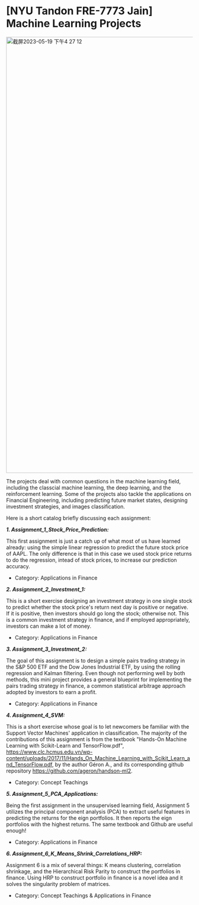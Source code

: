 # [NYU Tandon FRE-7773 Jain] Machine Learning Projects

<img width="1175" alt="截屏2023-05-19 下午4 27 12" src="https://github.com/jh6208/Machine_Learning_Exercises/assets/122949623/61cbb3e0-8d40-4839-b944-6b4dd8dd6891">

The projects deal with common questions in the machine learning field, including the classcial machine learning, the deep learning, and the reinforcement learning. Some of the projects also tackle the applications on Financial Engineering, including predicting future market states, designing investment strategies, and images classification.

Here is a short catalog briefly discussing each assignment:

***1. Assignment_1_Stock_Price_Prediction:*** 

This first assignment is just a catch up of what most of us have learned already: using the simple linear regression to predict the future stock price of AAPL. The only difference is that in this case we used stock price returns to do the regression, intead of stock prices, to increase our prediction accuracy. 

* Category: Applications in Finance

***2. Assignment_2_Investment_1:*** 

This is a short exercise designing an investment strategy in one single stock to predict whether the stock price's return next day is positive or negative. If it is positive, then investors should go long the stock; otherwise not. This is a common investment strategy in finance, and if employed appropriately, investors can make a lot of money.

* Category: Applications in Finance

***3. Assignment_3_Investment_2:***

The goal of this assignment is to design a simple pairs trading strategy in the S&P 500 ETF and the Dow Jones Industrial ETF, by using the rolling regression and Kalman filtering. Even though not performing well by both methods, this mini project provides a general blueprint for implementing the pairs trading strategy in finance, a common statistical arbitrage approach adopted by investors to earn a profit.

* Category: Applications in Finance

***4. Assignment_4_SVM:***

This is a short exercise whose goal is to let newcomers be familiar with the Support Vector Machines' application in classification. The majority of
the contributions of this assignment is from the textbook "Hands-On Machine Learning with Scikit-Learn and TensorFlow.pdf", https://www.clc.hcmus.edu.vn/wp-content/uploads/2017/11/Hands_On_Machine_Learning_with_Scikit_Learn_and_TensorFlow.pdf,  by the author Géron A., and its corresponding github repository https://github.com/ageron/handson-ml2.

* Category: Concept Teachings

***5. Assignment_5_PCA_Applications:***

Being the first assignment in the unsupervised learning field, Assignment 5 utilizes the principal component analysis (PCA) to extract useful features
in predicting the returns for the eign portfolios. It then reports the eign portfolios with the highest returns. The same textbook and Github are useful enough!

* Category: Applications in Finance

***6. Assignment_6_K_Means_Shrink_Correlations_HRP:***

Assignment 6 is a mix of several things: K means clustering, correlation shrinkage, and the Hierarchical Risk Parity to construct the portfolios in finance. Using HRP to construct portfolio in finance is a novel idea and it solves the singularity problem of matrices. 

* Category: Concept Teachings & Applications in Finance

